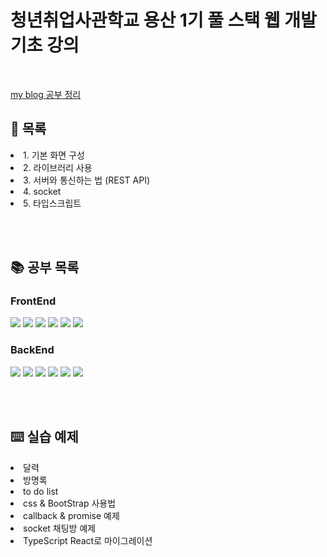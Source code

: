 # 청년취업사관학교 용산 1기 풀 스택 웹 개발 기초 강의
<br/>
<p><a href="https://codingnewbie.tistory.com/"> my blog 공부 정리 </a></p>

## 📃 목록 
<li>1. 기본 화면 구성 </li>
<li>2. 라이브러리 사용 </li>
<li>3. 서버와 통신하는 법 (REST API)</li>
<li>4. socket </li>
<li>5. 타입스크립트</li>



<br/><br/>
## 📚 공부 목록
### FrontEnd
<span>
<img src="https://img.shields.io/badge/html5-E34F26?style=for-the-badge&logo=html5&logoColor=white" />
<img src="https://img.shields.io/badge/JavaScript-F7DF1E?style=for-the-badge&logo=JavaScript&logoColor=white"/>
<img src="https://img.shields.io/badge/jQuery-0769AD?style=for-the-badge&logo=jQuery&logoColor=white" />
<img src="https://img.shields.io/badge/css-1572B6?style=for-the-badge&logo=css3&logoColor=white" />
<img src="https://img.shields.io/badge/Bootstrap-7952B3?style=for-the-badge&logo=Bootstrap&logoColor=white" />
<img src="https://img.shields.io/badge/TypeScript-3178C6?style=for-the-badge&logo=TypeScript&logoColor=white" />
</span>   



### BackEnd
<span>
<img src="https://img.shields.io/badge/Node.js-339933?style=for-the-badge&logo=Node.js&logoColor=white" />
<img src="https://img.shields.io/badge/Express-000000?style=for-the-badge&logo=Express&logoColor=white" />
<img src="https://img.shields.io/badge/Sequelize-52B0E7?style=for-the-badge&logo=Sequelize&logoColor=white" />
<img src="https://img.shields.io/badge/MySQL-4479A1?style=for-the-badge&logo=MySQL&logoColor=white" />
<img src="https://img.shields.io/badge/Socket.io-000000?style=for-the-badge&logo=Socket.io&logoColor=white" />
<img src="https://img.shields.io/badge/FileZilla-BF0000?style=for-the-badge&logo=FileZilla&logoColor=white" />
</span>   


<br/><br/>
## ⌨️  실습 예제
<li>달력</li>
<li>방명록</li>
<li>to do list</li>
<li>css & BootStrap 사용법</li>
<li>callback & promise 예제</li>
<li>socket 채팅방 예제</li>
<li>TypeScript React로 마이그레이션</li>   
